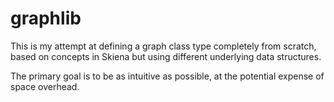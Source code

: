 # graphlib

This is my attempt at defining a graph class type completely from scratch,
based on concepts in Skiena but using different underlying data structures.

The primary goal is to be as intuitive as possible, at the potential
expense of space overhead.
